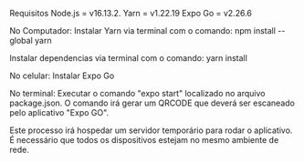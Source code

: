 Requisitos
Node.js =  v16.13.2.
Yarn =  v1.22.19
Expo Go = v2.26.6

No Computador:
Instalar Yarn via terminal com o comando: 
npm install --global yarn

Instalar dependencias via terminal com o comando:
yarn install

No celular:
Instalar Expo Go

No terminal:
Executar o comando "expo start" localizado no arquivo package.json.
O comando irá gerar um QRCODE que deverá ser escaneado pelo aplicativo "Expo GO".

Este processo irá hospedar um servidor temporário para rodar o aplicativo. 
É necessário que todos os dispositivos estejam no mesmo ambiente de rede.